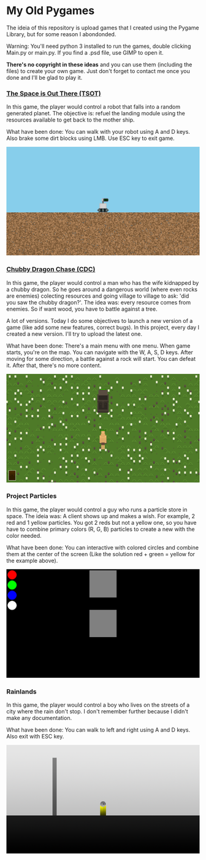 # My Old Pygames

The ideia of this repository is upload games that I created using the Pygame Library, but for some reason I abondonded.

Warning: You'll need python 3 installed to run the games, double clicking Main.py or main.py. If you find a .psd file, use GIMP to open it.

**There's no copyright in these ideas** and you can use them (including the files) to create your own game. Just don't forget to contact me once you done and I'll be glad to play it.


### [The Space is Out There (TSOT)](TSOT.zip)
In this game, the player would control a robot that falls into a random generated planet. The objective is: refuel the landing module using the resources available to get back to the mother ship.

What have been done: You can walk with your robot using A and D keys. Also brake some dirt blocks using LMB. Use ESC key to exit game.

![TSOT print](TSOT_print1.png)


### [Chubby Dragon Chase (CDC)](CDC.zip)
In this game, the player would control a man who has the wife kidnapped by a chubby dragon. So he goes around a dangerous world (where even rocks are enemies) colecting resources and going village to village to ask: 'did you saw the chubby dragon?'. The idea was: every resource comes from enemies. So if want wood, you have to battle against a tree.

A lot of versions. Today I do some objectives to launch a new version of a game (like add some new features, correct bugs). In this project, every day I created a new version. I'll try to upload the latest one.

What have been done: There's a main menu with one menu. When game starts, you're on the map. You can navigate with the W, A, S, D keys. After moving for some direction, a battle against a rock will start. You can defeat it. After that, there's no more content.

![CDC print1](cdc_print3.png)

### Project Particles
In this game, the player would control a guy who runs a particle store in space. The ideia was: A client shows up and makes a wish. For example, 2 red and 1 yellow particles. You got 2 reds but not a yellow one, so you have have to combine primary colors (R, G, B) particles to create a new with the color needed.

What have been done: You can interactive with colored circles and combine them at the center of the screen (Like the solution red + green = yellow for the example above).

![PPar prtsc1](ppar_prtsc1.png)

### Rainlands
In this game, the player would control a boy who lives on the streets of a city where the rain don't stop. I don't remember further because I didn't make any documentation.

What have been done: You can walk to left and right using A and D keys. Also exit with ESC key.

![rl prtsc1](rl_prtsc1.png)
